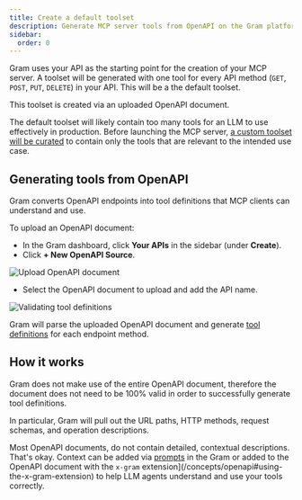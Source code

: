 ```yaml
---
title: Create a default toolset
description: Generate MCP server tools from OpenAPI on the Gram platform.
sidebar:
  order: 0
---
```


Gram uses your API as the starting point for the creation of your MCP server. A toolset will be generated with one tool for every API method (`GET`, `POST`, `PUT`, `DELETE`) in your API. This will be a the default toolset.

This toolset is created via an uploaded OpenAPI document.

The default toolset will likely contain too many tools for an LLM to use effectively in production. Before launching the MCP server, [a custom toolset will be curated](/) to contain only the tools that are relevant to the intended use case.

## Generating tools from OpenAPI

Gram converts OpenAPI endpoints into tool definitions that MCP clients can understand and use.

To upload an OpenAPI document:

- In the Gram dashboard, click **Your APIs** in the sidebar (under **Create**).
- Click **+ New OpenAPI Source**.

![Upload OpenAPI document](/img/guides/uploading-openapi-document.png)

- Select the OpenAPI document to upload and add the API name.

![Validating tool definitions](/img/guides/01-upload-openapi-document-done.png)

Gram will parse the uploaded OpenAPI document and generate [tool definitions](/concepts/tool-definitions) for each endpoint method.

## How it works

Gram does not make use of the entire OpenAPI document, therefore the document does not need to be 100% valid in order to successfully generate tool definitions.

In particular, Gram will pull out the URL paths, HTTP methods, request schemas, and operation descriptions.

Most OpenAPI documents, do not contain detailed, contextual descriptions. That's okay. Context can be added via [prompts](/build-mcp/writing-prompts) in the Gram or added to the OpenAPI document with the `x-gram` extension](/concepts/openapi#using-the-x-gram-extension) to help LLM agents understand and use your tools correctly.
